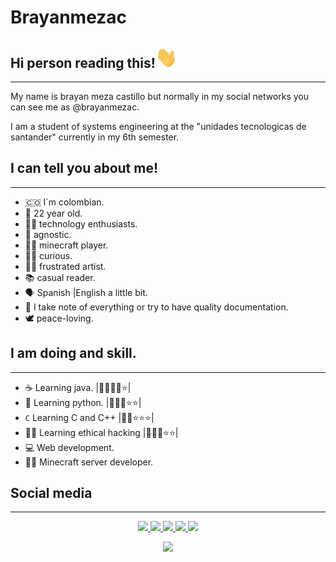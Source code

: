 # Brayanmezac
## Hi person reading this!<img src="https://raw.githubusercontent.com/ABSphreak/ABSphreak/master/gifs/Hi.gif" width="35px">

---

My name is brayan meza castillo but normally in my social networks you can see me as @brayanmezac.  

I am a student of systems engineering at the "unidades tecnologicas de santander" currently in my 6th semester. 



## I can tell you about me!

---

- 🇨🇴 I´m colombian.
- 🧒 22 year old.
- 👨‍💻 technology enthusiasts.
- 🙏 agnostic.
- 🧟‍♂️ minecraft player.
- 🕵️‍♂️ curious.
- 👨‍🎨 frustrated artist.
- 📚 casual reader.
- 🗣️ Spanish |English a little bit.
- 📎 I take note of everything or try to have quality documentation.
- 🕊️ peace-loving.



## I am doing and skill.

---

- ☕ Learning java.             |🌟🌟🌟🌟⭐|
- 🐍 Learning python.           |🌟🌟🌟⭐⭐|
- `C`  Learning C and C++       |🌟🌟⭐⭐⭐|
- 🐱‍💻 Learning ethical hacking   |🌟🌟🌟⭐⭐|
- 💻 Web development.
- 🧟‍♂️ Minecraft server developer.



## Social media

---
<div style="text-align: center">


<a href="https://www.tiktok.com/@brayanmezac">
    <img src="https://img.icons8.com/ios/50/000000/tiktok--v2.png">
</a>

<a href="https://www.linkedin.com/in/brayanmezac/">
    <img src="https://img.icons8.com/ios/50/000000/linkedin.png"/>
</a>

<a href="https://twitter.com/BrayanMezaC_Dev">
    <img src="https://img.icons8.com/ios/50/000000/twitter--v2.png"/>
</a> 

<a href="https://www.instagram.com/brayanmezac.dev/">
    <img src="https://img.icons8.com/ios/50/000000/instagram-new--v3.png"/>
</a>

<a href="https://www.youtube.com/channel/UCAzVCmasqPB3qnXiMCMHCNg">
    <img src="https://img.icons8.com/ios/50/000000/youtube--v2.png"/>
</a>

<br>

![](https://komarev.com/ghpvc/?username=brayanmezac&color=brightgreen)

</div>
